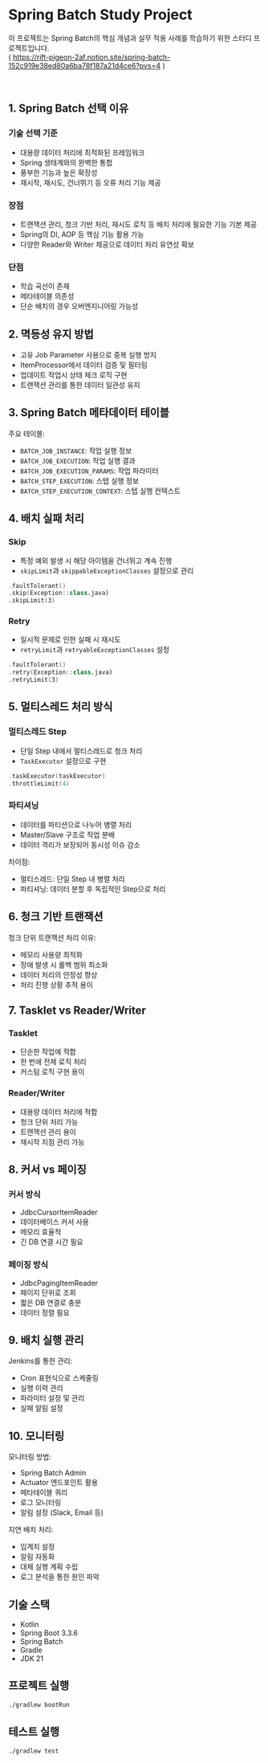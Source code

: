 # Spring Batch Study Project

이 프로젝트는 Spring Batch의 핵심 개념과 실무 적용 사례를 학습하기 위한 스터디 프로젝트입니다.
<br/>
( https://rift-pigeon-2af.notion.site/spring-batch-152c919e38ed80a6ba78f187a21d4ce6?pvs=4 )

<br/>

## 1. Spring Batch 선택 이유

### 기술 선택 기준
- 대용량 데이터 처리에 최적화된 프레임워크
- Spring 생태계와의 완벽한 통합
- 풍부한 기능과 높은 확장성
- 재시작, 재시도, 건너뛰기 등 오류 처리 기능 제공

### 장점
- 트랜잭션 관리, 청크 기반 처리, 재시도 로직 등 배치 처리에 필요한 기능 기본 제공
- Spring의 DI, AOP 등 핵심 기능 활용 가능
- 다양한 Reader와 Writer 제공으로 데이터 처리 유연성 확보

### 단점
- 학습 곡선이 존재
- 메타테이블 의존성
- 단순 배치의 경우 오버엔지니어링 가능성

## 2. 멱등성 유지 방법

- 고유 Job Parameter 사용으로 중복 실행 방지
- ItemProcessor에서 데이터 검증 및 필터링
- 업데이트 작업시 상태 체크 로직 구현
- 트랜잭션 관리를 통한 데이터 일관성 유지

## 3. Spring Batch 메타데이터 테이블

주요 테이블:
- `BATCH_JOB_INSTANCE`: 작업 실행 정보
- `BATCH_JOB_EXECUTION`: 작업 실행 결과
- `BATCH_JOB_EXECUTION_PARAMS`: 작업 파라미터
- `BATCH_STEP_EXECUTION`: 스텝 실행 정보
- `BATCH_STEP_EXECUTION_CONTEXT`: 스텝 실행 컨텍스트

## 4. 배치 실패 처리

### Skip
- 특정 예외 발생 시 해당 아이템을 건너뛰고 계속 진행
- `skipLimit`과 `skippableExceptionClasses` 설정으로 관리
```kotlin
.faultTolerant()
.skip(Exception::class.java)
.skipLimit(3)
```

### Retry
- 일시적 문제로 인한 실패 시 재시도
- `retryLimit`과 `retryableExceptionClasses` 설정
```kotlin
.faultTolerant()
.retry(Exception::class.java)
.retryLimit(3)
```

## 5. 멀티스레드 처리 방식

### 멀티스레드 Step
- 단일 Step 내에서 멀티스레드로 청크 처리
- `TaskExecutor` 설정으로 구현
```kotlin
.taskExecutor(taskExecutor)
.throttleLimit(4)
```

### 파티셔닝
- 데이터를 파티션으로 나누어 병렬 처리
- Master/Slave 구조로 작업 분배
- 데이터 격리가 보장되어 동시성 이슈 감소

차이점:
- 멀티스레드: 단일 Step 내 병렬 처리
- 파티셔닝: 데이터 분할 후 독립적인 Step으로 처리

## 6. 청크 기반 트랜잭션

청크 단위 트랜잭션 처리 이유:
- 메모리 사용량 최적화
- 장애 발생 시 롤백 범위 최소화
- 데이터 처리의 안정성 향상
- 처리 진행 상황 추적 용이

## 7. Tasklet vs Reader/Writer

### Tasklet
- 단순한 작업에 적합
- 한 번에 전체 로직 처리
- 커스텀 로직 구현 용이

### Reader/Writer
- 대용량 데이터 처리에 적합
- 청크 단위 처리 가능
- 트랜잭션 관리 용이
- 재시작 지점 관리 가능

## 8. 커서 vs 페이징

### 커서 방식
- JdbcCursorItemReader
- 데이터베이스 커서 사용
- 메모리 효율적
- 긴 DB 연결 시간 필요

### 페이징 방식
- JdbcPagingItemReader
- 페이지 단위로 조회
- 짧은 DB 연결로 충분
- 데이터 정렬 필요

## 9. 배치 실행 관리

Jenkins를 통한 관리:
- Cron 표현식으로 스케줄링
- 실행 이력 관리
- 파라미터 설정 및 관리
- 실패 알림 설정

## 10. 모니터링

모니터링 방법:
- Spring Batch Admin
- Actuator 엔드포인트 활용
- 메타테이블 쿼리
- 로그 모니터링
- 알림 설정 (Slack, Email 등)

지연 배치 처리:
- 임계치 설정
- 알림 자동화
- 대체 실행 계획 수립
- 로그 분석을 통한 원인 파악

## 기술 스택

- Kotlin
- Spring Boot 3.3.6
- Spring Batch
- Gradle
- JDK 21

## 프로젝트 실행

```bash
./gradlew bootRun
```

## 테스트 실행

```bash
./gradlew test
```
